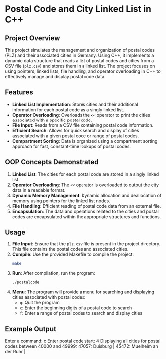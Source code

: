 # Postal Code and City Linked List in C++

## Project Overview

This project simulates the management and organization of postal codes (PLZ) and their associated cities in Germany. Using C++, it implements a dynamic data structure that reads a list of postal codes and cities from a CSV file (`plz.csv`) and stores them in a linked list. The project focuses on using pointers, linked lists, file handling, and operator overloading in C++ to effectively manage and display postal code data.

## Features

- **Linked List Implementation**: Stores cities and their additional information for each postal code as a singly linked list.
- **Operator Overloading**: Overloads the `<<` operator to print the cities associated with a specific postal code.
- **File Input**: Reads from a CSV file containing postal code information.
- **Efficient Search**: Allows for quick search and display of cities associated with a given postal code or range of postal codes.
- **Compartment Sorting**: Data is organized using a compartment sorting approach for fast, constant-time lookups of postal codes.
  

## OOP Concepts Demonstrated

1. **Linked List**: The cities for each postal code are stored in a singly linked list.
2. **Operator Overloading**: The `<<` operator is overloaded to output the city data in a readable format.
3. **Dynamic Memory Management**: Dynamic allocation and deallocation of memory using pointers for the linked list nodes.
4. **File Handling**: Efficient reading of postal code data from an external file.
5. **Encapsulation**: The data and operations related to the cities and postal codes are encapsulated within the appropriate structures and functions.

## Usage

1. **File Input**: Ensure that the `plz.csv` file is present in the project directory. This file contains the postal codes and associated cities.
2. **Compile**: Use the provided Makefile to compile the project:
    ```bash
    make
    ```
3. **Run**: After compilation, run the program:
    ```bash
    ./postalcode
    ```
4. **Menu**: The program will provide a menu for searching and displaying cities associated with postal codes:
    - `q`: Quit the program
    - `c`: Enter the beginning digits of a postal code to search
    - `f`: Enter a range of postal codes to search and display cities

## Example Output

Enter a command: c
Enter postal code start: 4 
Displaying all cities for postal codes between 40000 and 49999: 47057:
Duisburg | 45472: Muelheim an der Ruhr |
